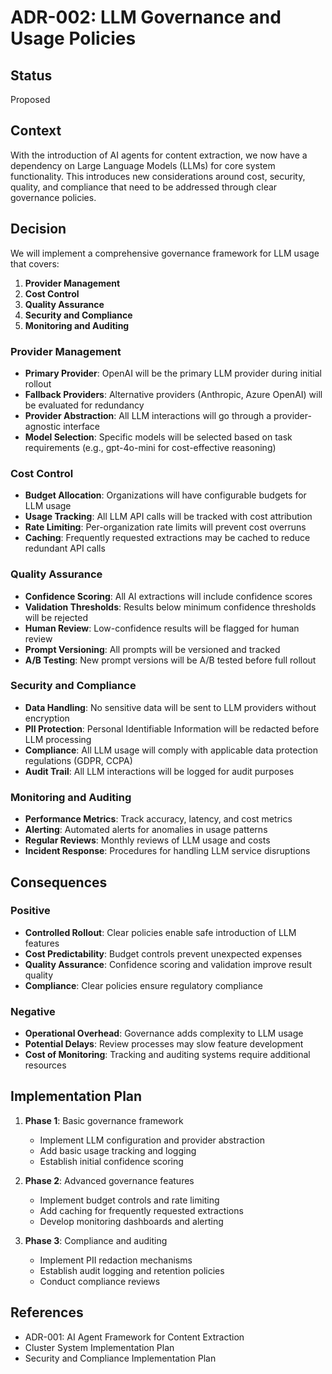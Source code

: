 # ADR-002: LLM Governance and Usage Policies

## Status
Proposed

## Context
With the introduction of AI agents for content extraction, we now have a dependency on Large Language Models (LLMs) for core system functionality. This introduces new considerations around cost, security, quality, and compliance that need to be addressed through clear governance policies.

## Decision
We will implement a comprehensive governance framework for LLM usage that covers:

1. **Provider Management**
2. **Cost Control**
3. **Quality Assurance**
4. **Security and Compliance**
5. **Monitoring and Auditing**

### Provider Management

- **Primary Provider**: OpenAI will be the primary LLM provider during initial rollout
- **Fallback Providers**: Alternative providers (Anthropic, Azure OpenAI) will be evaluated for redundancy
- **Provider Abstraction**: All LLM interactions will go through a provider-agnostic interface
- **Model Selection**: Specific models will be selected based on task requirements (e.g., gpt-4o-mini for cost-effective reasoning)

### Cost Control

- **Budget Allocation**: Organizations will have configurable budgets for LLM usage
- **Usage Tracking**: All LLM API calls will be tracked with cost attribution
- **Rate Limiting**: Per-organization rate limits will prevent cost overruns
- **Caching**: Frequently requested extractions may be cached to reduce redundant API calls

### Quality Assurance

- **Confidence Scoring**: All AI extractions will include confidence scores
- **Validation Thresholds**: Results below minimum confidence thresholds will be rejected
- **Human Review**: Low-confidence results will be flagged for human review
- **Prompt Versioning**: All prompts will be versioned and tracked
- **A/B Testing**: New prompt versions will be A/B tested before full rollout

### Security and Compliance

- **Data Handling**: No sensitive data will be sent to LLM providers without encryption
- **PII Protection**: Personal Identifiable Information will be redacted before LLM processing
- **Compliance**: All LLM usage will comply with applicable data protection regulations (GDPR, CCPA)
- **Audit Trail**: All LLM interactions will be logged for audit purposes

### Monitoring and Auditing

- **Performance Metrics**: Track accuracy, latency, and cost metrics
- **Alerting**: Automated alerts for anomalies in usage patterns
- **Regular Reviews**: Monthly reviews of LLM usage and costs
- **Incident Response**: Procedures for handling LLM service disruptions

## Consequences

### Positive

- **Controlled Rollout**: Clear policies enable safe introduction of LLM features
- **Cost Predictability**: Budget controls prevent unexpected expenses
- **Quality Assurance**: Confidence scoring and validation improve result quality
- **Compliance**: Clear policies ensure regulatory compliance

### Negative

- **Operational Overhead**: Governance adds complexity to LLM usage
- **Potential Delays**: Review processes may slow feature development
- **Cost of Monitoring**: Tracking and auditing systems require additional resources

## Implementation Plan

1. **Phase 1**: Basic governance framework
   - Implement LLM configuration and provider abstraction
   - Add basic usage tracking and logging
   - Establish initial confidence scoring

2. **Phase 2**: Advanced governance features
   - Implement budget controls and rate limiting
   - Add caching for frequently requested extractions
   - Develop monitoring dashboards and alerting

3. **Phase 3**: Compliance and auditing
   - Implement PII redaction mechanisms
   - Establish audit logging and retention policies
   - Conduct compliance reviews

## References

- ADR-001: AI Agent Framework for Content Extraction
- Cluster System Implementation Plan
- Security and Compliance Implementation Plan

